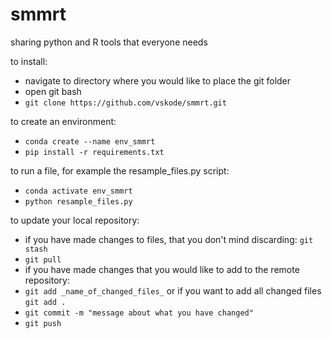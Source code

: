 # smmrt
sharing python and R tools that everyone needs

to install:
- navigate to directory where you would like to place the git folder
- open git bash 
- `git clone https://github.com/vskode/smmrt.git`

to create an environment:
- `conda create --name env_smmrt`
- `pip install -r requirements.txt`

to run a file, for example the resample_files.py script:
- `conda activate env_smmrt`
- `python resample_files.py`

to update your local repository:
- if you have made changes to files, that you don't mind discarding: `git stash`
- `git pull`
- if you have made changes that you would like to add to the remote repository:
- `git add _name_of_changed_files_` or if you want to add all changed files `git add .`
- `git commit -m "message about what you have changed"`
- `git push`